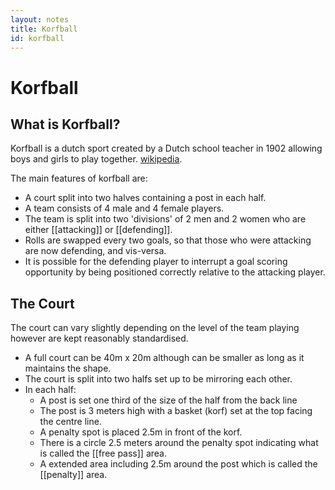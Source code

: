 ```yaml
---
layout: notes
title: Korfball
id: korfball
---
```


# Korfball

## What is Korfball?
Korfball is a dutch sport created by a Dutch school teacher in 1902 allowing boys and girls to play together. [wikipedia](https://en.wikipedia.org/wiki/Korfball).

The main features of korfball are:
* A court split into two halves containing a post in each half.
* A team consists of 4 male and 4 female players.
* The team is split into two 'divisions' of 2 men and 2 women who are either [[attacking]] or [[defending]].
* Rolls are swapped every two goals, so that those who were attacking are now defending, and vis-versa.
* It is possible for the defending player to interrupt a goal scoring opportunity by being positioned correctly relative to the attacking player.

## The Court

The court can vary slightly depending on the level of the team playing however are kept reasonably standardised.
* A full court can be 40m x 20m although can be smaller as long as it maintains the shape.
* The court is split into two halfs set up to be mirroring each other.
* In each half:
    * A post is set one third of the size of the half from the back line
    * The post is 3 meters high with a basket (korf) set at the top facing the centre line.
    * A penalty spot is placed 2.5m in front of the korf.
    * There is a circle 2.5 meters around the penalty spot indicating what is called the [[free pass]] area.
    * A extended area including 2.5m around the post which is called the [[penalty]] area.



